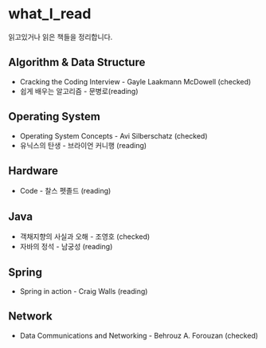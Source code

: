 # what_I_read
읽고있거나 읽은 책들을 정리합니다.

## Algorithm & Data Structure
- Cracking the Coding Interview - Gayle Laakmann McDowell (checked)  
- 쉽게 배우는 알고리즘 - 문병로(reading)  

## Operating System
- Operating System Concepts - Avi Silberschatz (checked)  
- 유닉스의 탄생 - 브라이언 커니행 (reading)  

## Hardware
- Code - 찰스 펫졸드 (reading)  

## Java
- 객채지향의 사실과 오해 - 조영호 (checked)
- 자바의 정석 - 남궁성 (reading)  

## Spring
- Spring in action - Craig Walls  (reading)

## Network
- Data Communications and Networking - Behrouz A. Forouzan (checked)
